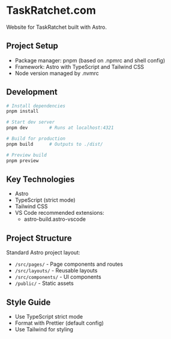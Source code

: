 # TaskRatchet.com

Website for TaskRatchet built with Astro.

## Project Setup

- Package manager: pnpm (based on .npmrc and shell config)
- Framework: Astro with TypeScript and Tailwind CSS
- Node version managed by .nvmrc

## Development

```bash
# Install dependencies
pnpm install

# Start dev server
pnpm dev        # Runs at localhost:4321

# Build for production 
pnpm build      # Outputs to ./dist/

# Preview build
pnpm preview
```

## Key Technologies

- Astro
- TypeScript (strict mode)
- Tailwind CSS
- VS Code recommended extensions:
  - astro-build.astro-vscode

## Project Structure

Standard Astro project layout:
- `/src/pages/` - Page components and routes
- `/src/layouts/` - Reusable layouts
- `/src/components/` - UI components
- `/public/` - Static assets

## Style Guide

- Use TypeScript strict mode
- Format with Prettier (default config)
- Use Tailwind for styling
